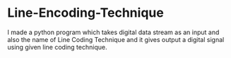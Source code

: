 # Line-Encoding-Technique
I made a python program which takes digital data stream as an input and also the name of Line Coding Technique and it gives output a digital signal using given line coding technique.
